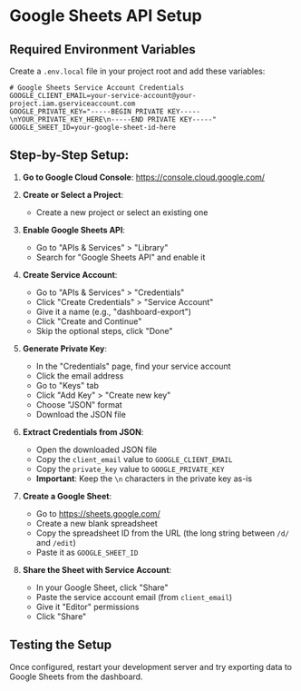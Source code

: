# Google Sheets API Setup

## Required Environment Variables

Create a `.env.local` file in your project root and add these variables:

```env
# Google Sheets Service Account Credentials
GOOGLE_CLIENT_EMAIL=your-service-account@your-project.iam.gserviceaccount.com
GOOGLE_PRIVATE_KEY="-----BEGIN PRIVATE KEY-----\nYOUR_PRIVATE_KEY_HERE\n-----END PRIVATE KEY-----"
GOOGLE_SHEET_ID=your-google-sheet-id-here
```

## Step-by-Step Setup:

1. **Go to Google Cloud Console**: https://console.cloud.google.com/

2. **Create or Select a Project**:
   - Create a new project or select an existing one

3. **Enable Google Sheets API**:
   - Go to "APIs & Services" > "Library"
   - Search for "Google Sheets API" and enable it

4. **Create Service Account**:
   - Go to "APIs & Services" > "Credentials"
   - Click "Create Credentials" > "Service Account"
   - Give it a name (e.g., "dashboard-export")
   - Click "Create and Continue"
   - Skip the optional steps, click "Done"

5. **Generate Private Key**:
   - In the "Credentials" page, find your service account
   - Click the email address
   - Go to "Keys" tab
   - Click "Add Key" > "Create new key"
   - Choose "JSON" format
   - Download the JSON file

6. **Extract Credentials from JSON**:
   - Open the downloaded JSON file
   - Copy the `client_email` value to `GOOGLE_CLIENT_EMAIL`
   - Copy the `private_key` value to `GOOGLE_PRIVATE_KEY`
   - **Important**: Keep the `\n` characters in the private key as-is

7. **Create a Google Sheet**:
   - Go to https://sheets.google.com/
   - Create a new blank spreadsheet
   - Copy the spreadsheet ID from the URL (the long string between `/d/` and `/edit`)
   - Paste it as `GOOGLE_SHEET_ID`

8. **Share the Sheet with Service Account**:
   - In your Google Sheet, click "Share"
   - Paste the service account email (from `client_email`)
   - Give it "Editor" permissions
   - Click "Share"

## Testing the Setup

Once configured, restart your development server and try exporting data to Google Sheets from the dashboard.

